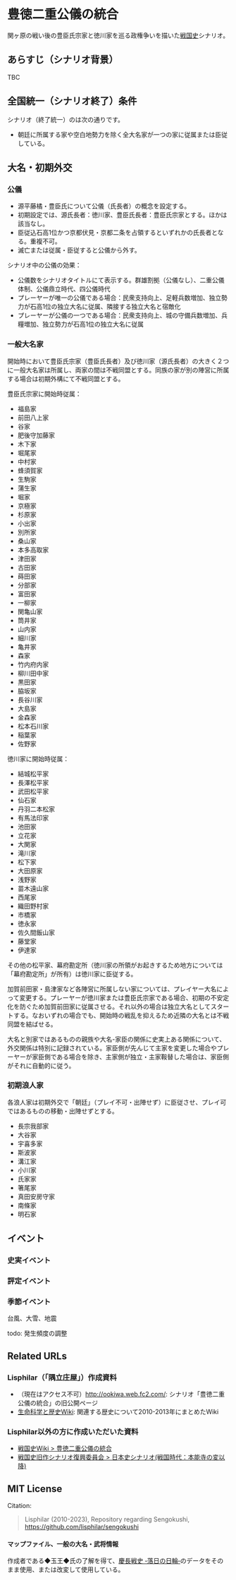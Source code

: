# 豊徳二重公儀の統合

関ヶ原の戦い後の豊臣氏宗家と徳川家を巡る政権争いを描いた[戦国史](http://www.max.hi-ho.ne.jp/asaka/)シナリオ。 

## あらすじ（シナリオ背景）

TBC

## 全国統一（シナリオ終了）条件

シナリオ（終了統一）のは次の通りです。

- 朝廷に所属する家や空白地勢力を除く全大名家が一つの家に従属または臣従している。

## 大名・初期外交

### 公儀

- 源平藤橘・豊臣氏について公儀（氏長者）の概念を設定する。
- 初期設定では、源氏長者：徳川家、豊臣氏長者：豊臣氏宗家とする。ほかは該当なし。
- 臣従込石高1位かつ京都伏見・京都二条を占領するといずれかの氏長者となる。重複不可。
- 滅亡または従属・臣従すると公儀から外す。

シナリオ中の公儀の効果：

- 公儀数をシナリオタイトルにて表示する。群雄割拠（公儀なし）、二重公儀体制、公儀鼎立時代、四公儀時代
- プレーヤーが唯一の公儀である場合：民衆支持向上、足軽兵数増加、独立勢力が石高1位の独立大名に従属、隣接する独立大名と宿敵化
- プレーヤーが公儀の一つである場合：民衆支持向上、城の守備兵数増加、兵糧増加、独立勢力が石高1位の独立大名に従属

### 一般大名家

開始時において豊臣氏宗家（豊臣氏長者）及び徳川家（源氏長者）の大きく２つに一般大名家は所属し、両家の間は不戦同盟とする。同族の家が別の陣営に所属する場合は初期外構にて不戦同盟とする。

豊臣氏宗家に開始時従属：
- 福島家
- 前田八上家
- 谷家
- 肥後守加藤家
- 木下家
- 堀尾家
- 中村家
- 蜂須賀家
- 生駒家
- 蒲生家
- 堀家
- 京極家
- 杉原家
- 小出家
- 別所家
- 桑山家
- 本多高取家
- 津田家
- 古田家
- 蒔田家
- 分部家
- 富田家
- 一柳家
- 関亀山家
- 筒井家
- 山内家
- 細川家
- 亀井家
- 森家
- 竹内府内家
- 柳川田中家
- 黒田家
- 脇坂家
- 長谷川家
- 大島家
- 金森家
- 松本石川家
- 稲葉家
- 佐野家

徳川家に開始時従属：
- 結城松平家
- 長澤松平家
- 武田松平家
- 仙石家
- 丹羽二本松家
- 有馬法印家
- 池田家
- 立花家
- 大関家
- 滝川家
- 松下家
- 大田原家
- 浅野家
- 苗木遠山家
- 西尾家
- 織田野村家
- 市橋家
- 徳永家
- 佐久間飯山家
- 藤堂家
- 伊達家

その他の松平家、幕府勘定所（徳川家の所領がお起きするため地方については「幕府勘定所」が所有）は徳川家に臣従する。

加賀前田家・島津家など各陣営に所属しない家については、プレイヤー大名によって変更する。プレーヤーが徳川家または豊臣氏宗家である場合、初期の不安定化を防ぐため加賀前田家に従属させる。それ以外の場合は独立大名としてスタートする。なおいずれの場合でも、開始時の戦乱を抑えるため近隣の大名とは不戦同盟を結ばせる。

大名と別家ではあるものの親族や大名-家臣の関係に史実上ある関係について、外交関係は特別に記録されている。家臣側が先んじて主家を変更した場合やプレーヤーが家臣側である場合を除き、主家側が独立・主家鞍替した場合は、家臣側がそれに自動的に従う。

### 初期浪人家

各浪人家は初期外交で「朝廷」（プレイ不可・出陣せず）に臣従させ、プレイ可ではあるものの移動・出陣せずとする。

- 長宗我部家
- 大谷家
- 宇喜多家
- 斯波家
- 溝江家
- 小川家
- 氏家家
- 箸尾家
- 真田安房守家
- 南條家
- 明石家

## イベント

### 史実イベント

### 評定イベント

### 季節イベント

台風、大雪、地震

todo: 発生頻度の調整




## Related URLs

### Lisphilar（「隅立庄屋」）作成資料

- （現在はアクセス不可）http://ookiwa.web.fc2.com/: シナリオ「豊徳二重公儀の統合」の旧公開ページ
- [生命科学と歴史Wiki](https://w.atwiki.jp/asscicule/): 関連する歴史について2010-2013年にまとめたWiki

### Lisphilar以外の方に作成いただいた資料

- [戦国史Wiki > 豊徳二重公儀の統合](https://wiki.sengokushi.net/%E4%BA%8C%E9%87%8D%E5%85%AC%E5%84%80%E3%81%AE%E7%B5%B1%E5%90%88_%E8%B1%8A%E5%BE%B3%E4%BD%93%E5%88%B6%E3%81%AE%E5%B4%A9%E5%A3%8A)
- [戦国史旧作シナリオ復興委員会 > 日本史シナリオ(戦国時代：本能寺の変以降)](http://awak-labo.com/old_scenario/list-1-3.html)


## MIT License

Citation:
> Lisphilar (2010-2023), Repository regarding Sengokushi, https://github.com/lisphilar/sengokushi

#### マップファイル、一般の大名・武将情報

作成者である◆玉王◆氏の了解を得て、[慶長戦史 ‐落日の日輪‐](https://wiki.sengokushi.net/%E6%85%B6%E9%95%B7%E6%88%A6%E5%8F%B2)のデータをそのまま使用、または改変して使用している。

